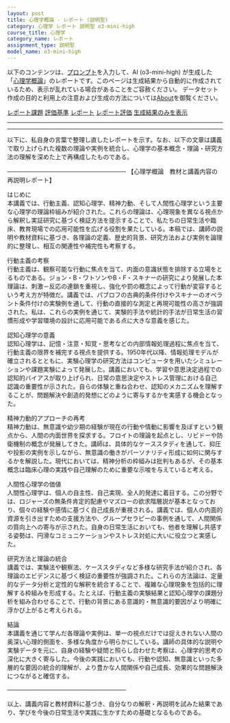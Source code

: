 ```yaml
---
layout: post
title: 心理学概論 - レポート (説明型)
category: 心理学 レポート 説明型 o3-mini-high
course_title: 心理学
category_name: レポート
assignment_type: 説明型
model_name: o3-mini-high
---
```


以下のコンテンツは、[プロンプト](https://github.com/takedatoshiyuki/synthetic_assignments/tree/main/generated/心理学/o3-mini-high/prompt_レポート-説明型.md)を入力して、AI (o3-mini-high) が生成した「[心理学概論](/contents/心理学/)」のレポートです。このページは生成結果から自動的に作成されているため、表示が乱れている場合があることをご容赦ください。
データセット作成の目的と利用上の注意および生成の方法については[About](/About)を御覧ください。

[レポート課題](../レポート課題-説明型)
[評価基準](../評価基準-説明型)
[レポート](../レポート-説明型)
[レポート評価](../レポート評価-説明型)
[生成結果のみを表示](https://github.com/takedatoshiyuki/synthetic_assignments/tree/main/generated/心理学/o3-mini-high/レポート-説明型.md)
  

***
***
  
以下に、私自身の言葉で整理し直したレポートを示す。なお、以下の文章は講義で取り上げられた複数の理論や実例を統合し、心理学の基本概念・理論・研究方法の理解を深めた上で再構成したものである。

────────────────────────────
【心理学概論　教材と講義内容の再説明レポート】

はじめに  
本講義では、行動主義、認知心理学、精神力動、そして人間性心理学という主要な心理学の理論枠組みが紹介された。これらの理論は、心理現象を異なる視点から解釈し実証研究に基づく検証方法を提示することで、私たちの日常生活や臨床、教育現場での応用可能性を広げる役割を果たしている。本稿では、講師の説明や教材資料に基づき、各理論の定義、歴史的背景、研究方法および実例を論理的に整理し、相互の関連性や補完性も考察する。

行動主義の考察  
行動主義は、観察可能な行動に焦点を当て、内面の意識状態を排除する立場をとるものである。ジョン・B・ワトソンやB・F・スキナーの研究により発展した本理論は、刺激－反応の連鎖を重視し、強化や罰の概念によって行動が変容するという考え方が特徴だ。講義では、パブロフの古典的条件付けやスキナーのオペラント条件付けの実験例を通して、行動の直接的な測定と再現可能性の高さが強調された。私は、これらの実例を通じて、実験的手法や統計的手法が日常生活の習慣形成や学習環境の設計に応用可能である点に大きな意義を感じた。

認知心理学の意義  
認知心理学は、記憶・注意・知覚・思考などの内部情報処理過程に焦点を当て、行動主義の限界を補完する視点を提供する。1950年代以降、情報処理モデルが確立されるとともに、実験心理学の研究方法はコンピュータを用いたシミュレーションや課題実験によって発展した。講義においても、学習や意思決定過程での認知的バイアスが取り上げられ、日常の意思決定やストレス管理における自己認識の重要性が示された。自らの体験と重ね合わせ、認知のメカニズムを理解することが、問題解決や創造的発想にどのように寄与するかを実感する機会となった。

精神力動的アプローチの再考  
精神力動は、無意識や幼少期の経験が現在の行動や情動に影響を及ぼすという観点から、人間の内面世界を探求する。フロイトの理論を起点とし、リビドーや防衛機制の概念が発展してきた。講師は、具体的なケーススタディを通して、抑圧や投影の実例を示しながら、無意識の働きがパーソナリティ形成に如何に関与するかを解説した。現代においては、精神分析の枠組みは批判もあるが、その基本概念は臨床心理の実践や自己理解のために重要な示唆を与えていると考える。

人間性心理学の価値  
人間性心理学は、個人の自主性、自己実現、全人的発達に着目する。この分野では、ロジャーズの無条件肯定的配慮やマズローの欲求階層説が基本となっており、個々の経験や感情に基づく自己成長が重視される。講義では、個人の内面的資源を引き出すための支援方法や、グループセラピーの事例を通して、人間関係の質向上への寄与が示された。自身の日常生活においても、他者を理解し共感する姿勢は、円滑なコミュニケーションやストレス対処に大いに役立つと実感した。

研究方法と理論の統合  
講義では、実験法や観察法、ケーススタディなど多様な研究手法が紹介され、各理論のエビデンスに基づく検証の重要性が強調された。これらの方法論は、定量的なデータ分析と定性的な解釈を統合することで、複雑な心理現象を包括的に理解する枠組みを形成する。たとえば、行動主義の実験結果と認知心理学の課題分析を組み合わせることで、行動の背景にある意識的・無意識的要因がより明確に浮かび上がると考えられる。

結論  
本講義を通じて学んだ各理論や実例は、単一の視点だけでは捉えきれない人間の奥深い心理的側面を、多様な角度から明らかにしている。講師の具体的な説明や実験データを元に、自身の経験や疑問と照らし合わせた考察は、心理学的思考の深化に大きく寄与した。今後の実践においても、行動や認知、無意識といった多層的な要因の統合的理解が、より豊かな人間関係や自己成長、効果的な問題解決につながると確信する。

────────────────────────────

以上、講義内容と教材資料に基づき、自分なりの解釈・再説明を試みた結果であり、学びを今後の日常生活や実践に生かすための基礎となるものである。
